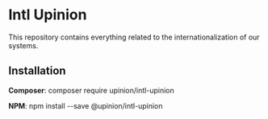# Intl Upinion

This repository contains everything related to the internationalization of our systems.

## Installation
**Composer**: composer require upinion/intl-upinion

**NPM**: npm install --save @upinion/intl-upinion